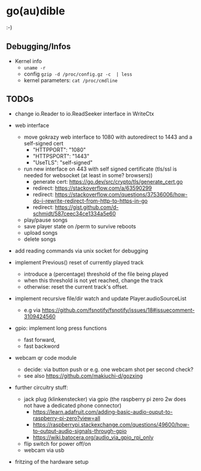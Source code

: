 # go(au)dible

:-)

## Debugging/Infos

* Kernel info
  * `uname -r`
  * config `gzip -d /proc/config.gz -c  | less`
  * kernel parameters: `cat /proc/cmdline`

## TODOs

* change io.Reader to io.ReadSeeker interface in WriteCtx
* web interface
  * move gokrazy web interface to 1080 with autoredirect to 1443 and a self-signed cert
    * "HTTPPORT": "1080"
    * "HTTPSPORT": "1443"
    * "UseTLS": "self-signed"
  * run new interface on 443 with self signed certificate (tls/ssl is needed for websocket (at least in some? browsers))
    * generate cert: https://go.dev/src/crypto/tls/generate_cert.go
    * redirect: https://stackoverflow.com/a/63590299
    * redirect: https://stackoverflow.com/questions/37536006/how-do-i-rewrite-redirect-from-http-to-https-in-go
    * redirect: https://gist.github.com/d-schmidt/587ceec34ce1334a5e60
  * play/pause songs
  * save player state on /perm to survive reboots
  * upload songs
  * delete songs

* add reading commands via unix socket for debugging
* implement Previous() reset of currently played track
  * introduce a (percentage) threshold of the file being played
  * when this threshold is not yet reached, change the track
  * otherwise: reset the current track's offset.
* implement recursive file/dir watch and update Player.audioSourceList
  * e.g via https://github.com/fsnotify/fsnotify/issues/18#issuecomment-3109424560
* gpio: implement long press functions
  * fast forward,
  * fast backword
* webcam qr code module
  * decide: via button push or e.g. one webcam shot per second check?
  * see also https://github.com/makiuchi-d/gozxing
* further circuitry stuff:
  * jack plug (klinkenstecker) via gpio (the raspberry pi zero 2w does not have a dedicated phone connector)
    * https://learn.adafruit.com/adding-basic-audio-ouput-to-raspberry-pi-zero?view=all
    * https://raspberrypi.stackexchange.com/questions/49600/how-to-output-audio-signals-through-gpio
    * https://wiki.batocera.org/audio_via_gpio_rpi_only
  * flip switch for power off/on
  * webcam via usb
* fritzing of the hardware setup
